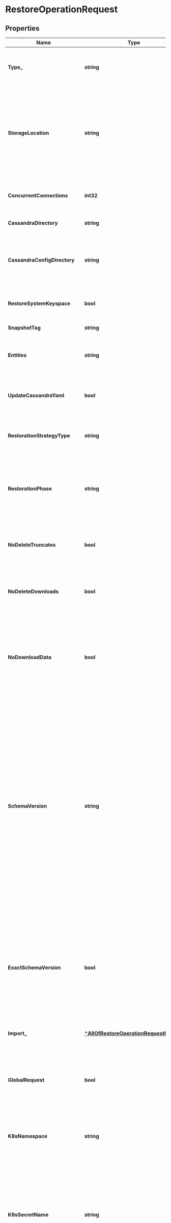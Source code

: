 # RestoreOperationRequest

## Properties
Name | Type | Description | Notes
------------ | ------------- | ------------- | -------------
**Type_** | **string** | type of operation, one has to set it to &#x27;restore&#x27; in case he wants this request to be considered as a backup one  | [default to null]
**StorageLocation** | **string** | similar to field in backup request but used for telling from where files should be downloaded, not uploaded, in case globalRequest field is set to true, it does not matter what dc and node id is used, these components in storageLocation path will be automatically changed.  | [default to null]
**ConcurrentConnections** | **int32** | similar to field in backup request but used for downloading files, not uploading them  | [optional] [default to null]
**CassandraDirectory** | **string** | similar to field in backup request  | [optional] [default to null]
**CassandraConfigDirectory** | **string** | directory where one expects to find &#x27;conf/cassandra.yaml&#x27; file in case we need to update it with initial tokens in case restoration strategy is IN_PLACE.  | [optional] [default to null]
**RestoreSystemKeyspace** | **bool** | a flag saying if we should restore system keyspaces as well, relevant only for IN_PLACE restoration  | [optional] [default to null]
**SnapshotTag** | **string** | name of snapshot to restore  | [default to null]
**Entities** | **string** | similar to field in backup request, when empty, all entities in given snapshot will be restored  | [optional] [default to null]
**UpdateCassandraYaml** | **bool** | flag telling if cassandra.yaml should be updated with initial_tokens, relevant only in case of IN_PLACE strategy  | [optional] [default to null]
**RestorationStrategyType** | **string** | strategy telling how we should go about restoration, please refer to details in backup and sidecar documentation  | [optional] [default to null]
**RestorationPhase** | **string** | phase telling what should we do, this field has to be set just once as DOWNLOAD if globalRequest if true and coordinator of that request will take care of all other phases automatically on its own  | [optional] [default to null]
**NoDeleteTruncates** | **bool** | flag saying if we should not delete truncated SSTables after they are imported, as part of CLEANUP phase, defaults to false  | [optional] [default to null]
**NoDeleteDownloads** | **bool** | flag saying if we should not delete downloaded SSTables from remote location, as part of CLEANUP phase, defaults to false  | [optional] [default to null]
**NoDownloadData** | **bool** | flag saying if we should not download data from remote location as we expect them to be there already, defaults to false, setting this to true has sense only in case noDeleteDownloads was set to true in previous restoration requests  | [optional] [default to null]
**SchemaVersion** | **string** | version of schema we want to restore from, upon backup, a schema version is automatically appended to snapshot name and its manifest is uploaded under that name (plus timestamp at the end). In case we have two snapshots having same name, we might distinguish between them by this schema version. If schema version is not specified, we expect that there will be one and only one backup taken with respective snapshot name. This schema version has to match the version of a Cassandra node we are doing restore for (hence, by proxy, when global request mode is used, all nodes have to be on exact same schema version).  | [optional] [default to null]
**ExactSchemaVersion** | **bool** | flag saying if we indeed want a schema version of a running node match with schema version a snapshot is taken on. there might be cases when we want to restore a table for which its CQL schema has not changed but it has changed for other table / keyspace but a schema for that node has changed by doing that.  | [optional] [default to null]
**Import_** | [***AllOfRestoreOperationRequestImport_**](AllOfRestoreOperationRequestImport_.md) |  | [optional] [default to null]
**GlobalRequest** | **bool** | flag saying that this request is a global one, meaning that a Sidecar this request is sent to will act as a restoration coordinator sending all other requests to each node in a cluster, for each phase.  | [optional] [default to null]
**K8sNamespace** | **string** | name of Kubernetes namespace to fetch Kubernetes secret for restores from, when not specified, it defaults to &#x27;default&#x27;  | [optional] [default to null]
**K8sSecretName** | **string** | name of Kubernetes secret from which credentials used for the communication to cloud storage providers are read, if not specified, secret name to be read will be automatically derived in form &#x27;cassandra-backup-restore-secret-cluster-{name-of-cluster}&#x27;. These secrets are used only in case protocol in storageLocation is gcp, azure or s3.  | [optional] [default to null]
**Timeout** | **int32** | number of hours to wait until restore is considered failed if not finished already  | [optional] [default to null]
**ResolveHostIdFromTopology** | **bool** | if set to true, host id of node to restore will be resolved from remote topology file located in a bucket by translating it from provided nodeId of storageLocation field  | [optional] [default to null]

[[Back to Model list]](../README.md#documentation-for-models) [[Back to API list]](../README.md#documentation-for-api-endpoints) [[Back to README]](../README.md)

